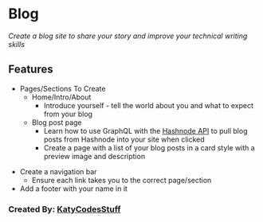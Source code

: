 # Blog
                        
*Create a blog site to share your story and improve your technical writing skills*

## Features
* Pages/Sections To Create
	- Home/Intro/About
		- Introduce yourself - tell the world about you and what to expect from your blog
	- Blog post page
		- Learn how to use GraphQL with the [Hashnode API](https://api.hashnode.com/) to pull blog posts from Hashnode into your site when clicked
		- Create a page with a list of your blog posts in a card style with a preview image and description
- Create a navigation bar
	- Ensure each link takes you to the correct page/section
- Add a footer with your name in it

### Created By: [KatyCodesStuff](https://twitter.com/KatyCodesStuff) 
